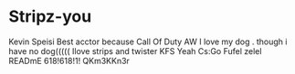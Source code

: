 # Stripz-you
Kevin Speisi Best acctor because Call Of Duty AW
I love my dog . though i have no dog(((((
Ilove strips and twister KFS
Yeah
Cs:Go
Fufel zelel
READmE
618!618!1!
QKm3KKn3r
